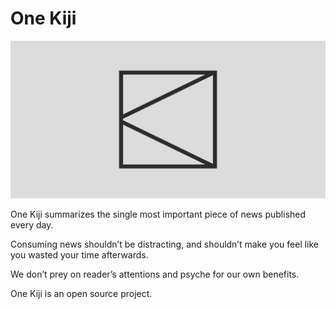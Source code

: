 # One Kiji

![One Kiji](./public/placeholder-social.png)

One Kiji summarizes the single most important piece of news published every day.

Consuming news shouldn’t be distracting, and shouldn’t make you feel like you wasted your time afterwards.

We don’t prey on reader’s attentions and psyche for our own benefits.

One Kiji is an open source project.
